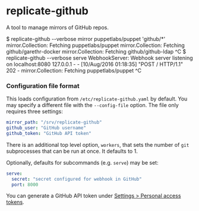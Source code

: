 # replicate-github

A tool to manage mirrors of GitHub repos.

  $ replicate-github --verbose mirror puppetlabs/puppet 'github/*'
  mirror.Collection: Fetching puppetlabs/puppet
  mirror.Collection: Fetching github/garethr-docker
  mirror.Collection: Fetching github/github-ldap
  ^C
  $ replicate-github --verbose serve
  WebhookServer: Webhook server listening on localhost:8080
  127.0.0.1 - - [10/Aug/2016 01:18:35] "POST / HTTP/1.1" 202 -
  mirror.Collection: Fetching puppetlabs/puppet
  ^C

### Configuration file format

This loads configuration from `/etc/replicate-github.yaml` by default. You may specify a different file with the `--config-file` option. The file only requires three settings:

~~~ yaml
mirror_path: "/srv/replicate-github"
github_user: "GitHub username"
github_token: "GitHub API token"
~~~

There is an additional top level option, `workers`, that sets the number of
`git` subprocesses that can be run at once. It defaults to 1.

Optionally, defaults for subcommands (e.g. `serve`) may be set:

~~~ yaml
serve:
  secret: "secret configured for webhook in GitHub"
  port: 8000
~~~

You can generate a GitHub API token under [Settings > Personal access tokens](https://github.com/settings/tokens).
